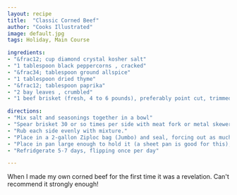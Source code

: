 ```yaml
---
layout: recipe
title:  "Classic Corned Beef"
author: "Cooks Illustrated"
image: default.jpg
tags: Holiday, Main Course

ingredients:
- "&frac12; cup diamond crystal kosher salt"
- "1 tablespoon black peppercorns , cracked"
- "&frac34; tablespoon ground allspice"
- "1 tablespoon dried thyme"
- "&frac12; tablespoon paprika"
- "2 bay leaves , crumbled"
- "1 beef brisket (fresh, 4 to 6 pounds), preferably point cut, trimmed of excess fat, rinsed and patted dry"

directions:
- "Mix salt and seasonings together in a bowl"
- "Spear brisket 30 or so times per side with meat fork or metal skewer"
- "Rub each side evenly with mixture."
- "Place in a 2-gallon Ziploc bag (Jumbo) and seal, forcing out as much air as possible"
- "Place in pan large enough to hold it (a sheet pan is good for this), cover with a second, similar sized pan, and weight down with bricks or cans."
- "Refridgerate 5-7 days, flipping once per day"

---
```


When I made my own corned beef for the first time it was a revelation.  Can't recommend it strongly enough!
